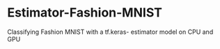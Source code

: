 # Estimator-Fashion-MNIST
Classifying Fashion MNIST with a tf.keras- estimator model on CPU and GPU
